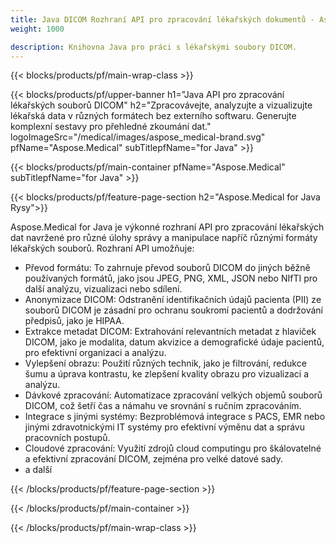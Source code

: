 ```yaml
---
title: Java DICOM Rozhraní API pro zpracování lékařských dokumentů - Aspose 
weight: 1000

description: Knihovna Java pro práci s lékařskými soubory DICOM. 
---
```


{{< blocks/products/pf/main-wrap-class >}}

{{< blocks/products/pf/upper-banner h1="Java API pro zpracování lékařských souborů DICOM" h2="Zpracovávejte, analyzujte a vizualizujte lékařská data v různých formátech bez externího softwaru. Generujte komplexní sestavy pro přehledné zkoumání dat." logoImageSrc="/medical/images/aspose_medical-brand.svg" pfName="Aspose.Medical" subTitlepfName="for Java" >}}

{{< blocks/products/pf/main-container pfName="Aspose.Medical" subTitlepfName="for Java" >}}

{{< blocks/products/pf/feature-page-section h2="Aspose.Medical for Java Rysy">}}

<p>Aspose.Medical for Java je výkonné rozhraní API pro zpracování lékařských dat navržené pro různé úlohy správy a manipulace napříč různými formáty lékařských souborů. Rozhraní API umožňuje:</p>

<ul>
<li>Převod formátu: To zahrnuje převod souborů DICOM do jiných běžně používaných formátů, jako jsou JPEG, PNG, XML, JSON nebo NIfTI pro další analýzu, vizualizaci nebo sdílení.</li>
<li>Anonymizace DICOM: Odstranění identifikačních údajů pacienta (PII) ze souborů DICOM je zásadní pro ochranu soukromí pacientů a dodržování předpisů, jako je HIPAA.</li>
<li>Extrakce metadat DICOM: Extrahování relevantních metadat z hlaviček DICOM, jako je modalita, datum akvizice a demografické údaje pacientů, pro efektivní organizaci a analýzu.</li>
<li>Vylepšení obrazu: Použití různých technik, jako je filtrování, redukce šumu a úprava kontrastu, ke zlepšení kvality obrazu pro vizualizaci a analýzu.</li>
<li>Dávkové zpracování: Automatizace zpracování velkých objemů souborů DICOM, což šetří čas a námahu ve srovnání s ručním zpracováním.</li>
<li>Integrace s jinými systémy: Bezproblémová integrace s PACS, EMR nebo jinými zdravotnickými IT systémy pro efektivní výměnu dat a správu pracovních postupů.</li>
<li>Cloudové zpracování: Využití zdrojů cloud computingu pro škálovatelné a efektivní zpracování DICOM, zejména pro velké datové sady.</li>
<li>a další</li>
</ul>

{{< /blocks/products/pf/feature-page-section >}}

{{< /blocks/products/pf/main-container >}}

{{< /blocks/products/pf/main-wrap-class >}}